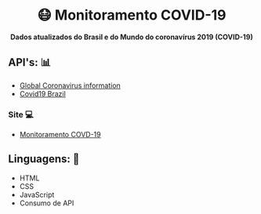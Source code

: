 <h1 align="center">😷 Monitoramento COVID-19</h1>
<p align="center">
  <strong>Dados atualizados do Brasil e do Mundo do coronavírus 2019 (COVID-19)</strong>
</p>



## API's: 📊

- [Global Coronavirus information](https://coronavirus-19-api.herokuapp.com/)
- [Covid19 Brazil](https://covid19-brazil-api-docs.now.sh/)

### Site 💻

- [Monitoramento COVD-19](https://covid-19-projeto.netlify.app/index.html)

## Linguagens: 🚀
- HTML
- CSS
- JavaScript
- Consumo de API
